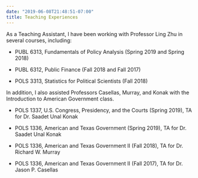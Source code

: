 ```yaml
---
date: "2019-06-08T21:48:51-07:00"
title: Teaching Experiences
---
```


As a Teaching Assistant, I have been working with Professor Ling Zhu in several courses, including:

* PUBL 6313, Fundamentals of Policy Analysis (Spring 2019 and Spring 2018)

* PUBL 6312, Public Finance (Fall 2018 and Fall 2017)

* POLS 3313, Statistics for Political Scientists (Fall 2018)

In addition, I also assisted Professors Casellas, Murray, and Konak with the Introduction to American Government class.

* POLS 1337, U.S. Congress, Presidency, and the Courts (Spring 2019), TA for Dr. Saadet Unal Konak

* POLS 1336, American and Texas Government (Spring 2019), TA for Dr. Saadet Unal Konak

* POLS 1336, American and Texas Government II (Fall 2018), TA for Dr. Richard W. Murray

* POLS 1336, American and Texas Government II (Fall 2017), TA for Dr. Jason P. Casellas
